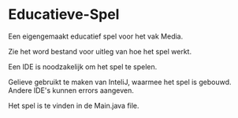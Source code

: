 # Educatieve-Spel
Een eigengemaakt educatief spel voor het vak Media.

Zie het word bestand voor uitleg van hoe het spel werkt.

Een IDE is noodzakelijk om het spel te spelen.

Gelieve gebruikt te maken van InteliJ, waarmee het spel is gebouwd. Andere IDE's kunnen errors aangeven.

Het spel is te vinden in de Main.java file.
